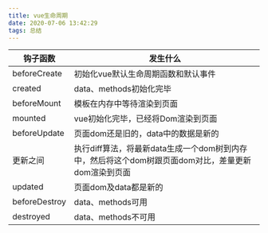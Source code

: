 ```yaml
---
title: vue生命周期
date: 2020-07-06 13:42:29
tags: 总结
---
```


钩子函数 | 发生什么
---|---
beforeCreate | 初始化vue默认生命周期函数和默认事件
created | data、methods初始化完毕
beforeMount | 模板在内存中等待渲染到页面
mounted | vue初始化完毕，已经将Dom渲染到页面
beforeUpdate | 页面dom还是旧的，data中的数据是新的
更新之间 | 执行diff算法，将最新data生成一个dom树到内存中，然后将这个dom树跟页面dom对比，差量更新dom渲染到页面
updated | 页面dom及data都是新的
beforeDestroy | data、methods可用
destroyed | data、methods不可用



